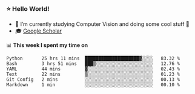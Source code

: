 ### ⭐️ Hello World!

<!--
**hologerry/hologerry** is a ✨ _special_ ✨ repository because its `README.md` (this file) appears on your GitHub profile.

Here are some ideas to get you started:

- 🔭 I’m currently working and studying on Computer Vision
- 🌱 I’m currently learning at Peking University
- 💬 Ask me about 
- 📫 How to reach me: E-mail
- 😄 Pronouns: he/his
- ⚡ Fun fact: Music is the Power
-->


- 🔭 I’m currently studying Computer Vision and doing some cool stuff 🤖
- 🎓 [Google Scholar](https://scholar.google.com/citations?user=3ykqW9wAAAAJ&hl=en)


📊 **This week I spent my time on**

<!--START_SECTION:waka-->

```text
Python       25 hrs 11 mins  ████████████████████▓░░░░   83.32 %
Bash         3 hrs 51 mins   ███▒░░░░░░░░░░░░░░░░░░░░░   12.76 %
YAML         44 mins         ▓░░░░░░░░░░░░░░░░░░░░░░░░   02.43 %
Text         22 mins         ▒░░░░░░░░░░░░░░░░░░░░░░░░   01.23 %
Git Config   2 mins          ░░░░░░░░░░░░░░░░░░░░░░░░░   00.13 %
Markdown     1 min           ░░░░░░░░░░░░░░░░░░░░░░░░░   00.10 %
```

<!--END_SECTION:waka-->
